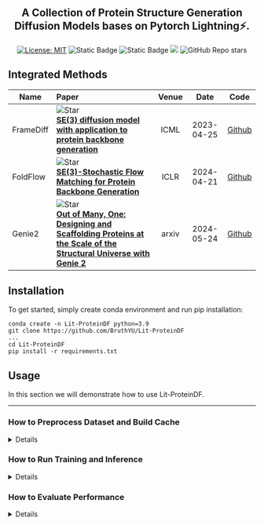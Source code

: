 <div align="center">


## A Collection of Protein Structure Generation Diffusion Models bases on Pytorch Lightning⚡.


[![License: MIT](https://img.shields.io/badge/License-MIT-red.svg)](https://opensource.org/licenses/MIT)
![Static Badge](https://img.shields.io/badge/Pytorch-Lightning-yellow)
![Static Badge](https://img.shields.io/badge/Config-Hydra-blue)
![](https://img.shields.io/badge/PRs-Welcome-green)
![GitHub Repo stars](https://img.shields.io/github/stars/BruthYU/Lit-ProteinDF?style=social)
</div>

## Integrated Methods
| **Name**  | **Paper**                                                                                                                                                                                                                                            | **Venue** |  **Date**  |                                                  **Code**                                                   |
|-----------|:-----------------------------------------------------------------------------------------------------------------------------------------------------------------------------------------------------------------------------------------------------|:---------:|:----------:|:-----------------------------------------------------------------------------------------------------------:|
| FrameDiff | ![Star](https://img.shields.io/github/stars/jasonkyuyim/se3_diffusion?style=social) <br> [**SE(3) diffusion model with application to protein backbone generation**](https://openreview.net/forum?id=m8OUBymxwv) <br>                                          |   ICML    | 2023-04-25 |                           [Github](https://github.com/jasonkyuyim/se3_diffusion)                            |
| FoldFlow  | ![Star](https://img.shields.io/github/stars/DreamFold/FoldFlow?style=social&label=Star) <br> [**SE(3)-Stochastic Flow Matching for Protein Backbone Generation**](https://openreview.net/forum?id=kJFIH23hXb) <br>                                             |   ICLR    | 2024-04-21 |                               [Github](https://github.com/DreamFold/FoldFlow)                               | 
| Genie2    | ![Star](https://img.shields.io/github/stars/aqlaboratory/genie2?style=social&label=Star) <br> [**Out of Many, One: Designing and Scaffolding Proteins at the Scale of the Structural Universe with Genie 2**](https://arxiv.org/abs/2405.15489) <br> |   arxiv   | 2024-05-24 |                               [Github](https://github.com/aqlaboratory/genie2)                               |

## Installation


To get started, simply create conda environment and run pip installation:

```shell
conda create -n Lit-ProteinDF python=3.9
git clone https://github.com/BruthYU/Lit-ProteinDF
...
cd Lit-ProteinDF
pip install -r requirements.txt
```


## Usage
In this section we will demonstrate how to use Lit-ProteinDF.

---
### How to Preprocess Dataset and Build Cache
<details>

Lit-ProteinDF featurizes proteins with the [Alphafold Protein Data Type](https://github.com/google-deepmind/alphafold/blob/d95a92aae161240b645fc10e9d030443011d913e/alphafold/common/protein.py), and build `lmdb` cache following the [FoldFlow](https://github.com/DreamFold/FoldFlow/blob/20abc40dc241bbed408c5aa35a2a39b7778d6372/foldflow/data/pdb_data_loader.py#L323) method.
In this way, different protein files (`mmcif, pdb and jsonl`) are unifed into one data type, and the built cache could be loaded for all integrated methods during training.
```sh
python preprocess/process_pdb_dataset.py
# Intermediate pickle files are generated.
python preprocess/build_cache.py
# Filtering configurations are listed in config.yaml, the lmdb cache will/should be placed in preprocess/.cache. 
```
All preprocess operations (i.e. how pdb files map to the lmdb cache) are implemented in the folder `Lit-ProteinDF/preprocess`. Please refer to this [README.md](preprocess/README.md) for more details and instructions. 

**You can also directly download our preprocessed dataset**: [Coming Soon]

</details>

### How to Run Training and Inference
<details>
</details>

### How to Evaluate Performance
<details>
</details>